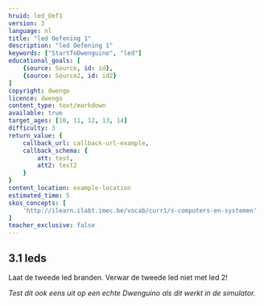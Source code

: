 ```yaml
---
hruid: led_Oef1
version: 3
language: nl
title: "led Oefening 1"
description: "led Oefening 1"
keywords: ["StartToDwenguino", "led"]
educational_goals: [
    {source: Source, id: id}, 
    {source: Source2, id: id2}
]
copyright: dwengo
licence: dwengo
content_type: text/markdown
available: true
target_ages: [10, 11, 12, 13, 14]
difficulty: 3
return_value: {
    callback_url: callback-url-example,
    callback_schema: {
        att: test,
        att2: test2
    }
}
content_location: example-location
estimated_time: 5
skos_concepts: [
    'http://ilearn.ilabt.imec.be/vocab/curr1/s-computers-en-systemen'
]
teacher_exclusive: false
---
```


## 3.1 leds

Laat de tweede led branden. Verwar de tweede led niet met led 2!

*Test dit ook eens uit op een echte Dwenguino als dit werkt in de simulator.*

